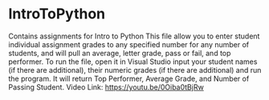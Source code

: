 # IntroToPython
Contains assignments for Intro to Python
This file allow you to enter student individual assignment grades to any specified number for any number of students, and will pull an average, letter grade, pass or fail, and top performer. To run the file, open it in Visual Studio input your student names (if there are additional), their numeric grades (if there are additional) and run the program. It will return Top Performer, Average Grade, and Number of Passing Student. 
Video Link: https://youtu.be/0Oiba0tBjRw